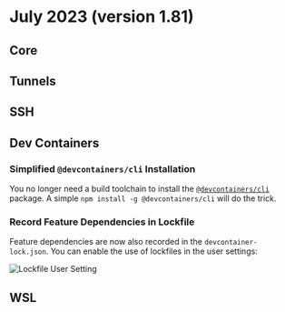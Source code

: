 # July 2023 (version 1.81)

## Core

## Tunnels

## SSH

## Dev Containers

### Simplified `@devcontainers/cli` Installation

You no longer need a build toolchain to install the [`@devcontainers/cli`](https://github.com/devcontainers/cli) package. A simple `npm install -g @devcontainers/cli` will do the trick.

### Record Feature Dependencies in Lockfile

Feature dependencies are now also recorded in the `devcontainer-lock.json`. You can enable the use of lockfiles in the user settings:

![Lockfile User Setting](images/v1_81/lockfile-setting.png)

## WSL
